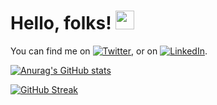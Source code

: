 # Hello, folks! <img src="https://raw.githubusercontent.com/MartinHeinz/MartinHeinz/master/wave.gif" width="30px">
<!-- Actual text -->

You can find me on [![Twitter][1.2]][1], or on [![LinkedIn][2.2]][2].

<!-- Icons -->

[1.2]: http://i.imgur.com/wWzX9uB.png (twitter icon without padding)
[2.2]: https://raw.githubusercontent.com/MartinHeinz/MartinHeinz/master/linkedin-3-16.png (LinkedIn icon without padding)

<!-- Links to your social media accounts -->

[1]: https://twitter.com/AartiKhankul
[2]: https://www.linkedin.com/in/aarti-khankul-2a562719b/

[![Anurag's GitHub stats](https://github-readme-stats.vercel.app/api?username=Aarti3530)](https://github.com/anuraghazra/github-readme-stats)

[![GitHub Streak](http://github-readme-streak-stats.herokuapp.com?user=Aarti3530&theme=dracula&date_format=j%20M%5B%20Y%5D)](https://git.io/streak-stats)
